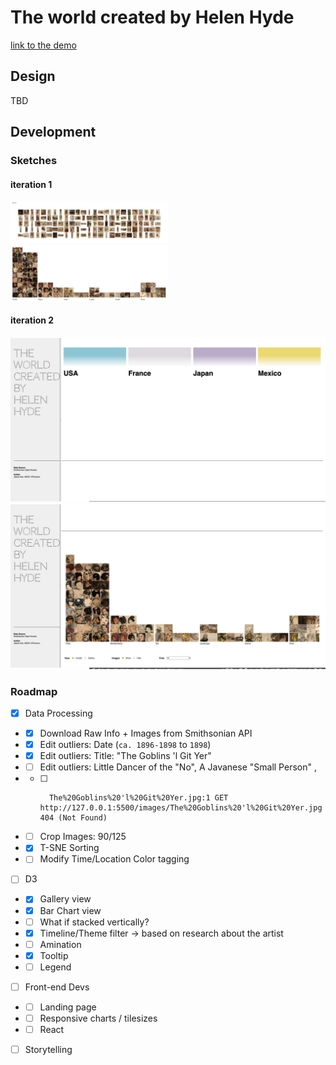 # The world created by Helen Hyde 

[link to the demo](https://jessiejessje.github.io/major-studio-1/qualitative_data/)

## Design

TBD

## Development

### Sketches

#### iteration 1
<img src="https://github.com/JessieJessJe/major-studio-1/blob/master/qualitative_data/sketches/overview.png" width=50%>

<img src="https://github.com/JessieJessJe/major-studio-1/blob/master/qualitative_data/sketches/barchart_unsort.png" width=50%>

#### iteration 2
<img src="https://github.com/JessieJessJe/major-studio-1/blob/master/qualitative_data/sketches/landingpage.png" width=100%>

<img src="https://github.com/JessieJessJe/major-studio-1/blob/master/qualitative_data/sketches/barchart.png" width=100%>


### Roadmap

- [x] Data Processing
- - [x] Download Raw Info + Images from Smithsonian API
- - [x] Edit outliers: Date (`ca. 1896-1898` to `1898`)
- - [x] Edit outliers: Title: \"The Goblins 'l Git Yer\"
- - [ ] Edit outliers: Little Dancer of the \"No\", A Javanese \"Small Person\" ,
- - [ ]       The%20Goblins%20'l%20Git%20Yer.jpg:1 GET http://127.0.0.1:5500/images/The%20Goblins%20'l%20Git%20Yer.jpg 404 (Not Found)
- - [ ] Crop Images: 90/125
- - [x] T-SNE Sorting 
- - [ ] Modify Time/Location Color tagging

- [ ] D3
- - [x] Gallery view
- - [x] Bar Chart view
- - [ ] What if stacked vertically?  
- - [x] Timeline/Theme filter -> based on research about the artist
- - [ ] Amination
- - [x] Tooltip
- - [ ] Legend

- [ ] Front-end Devs
- - [ ] Landing page
- - [ ] Responsive charts / tilesizes 
- - [ ] React

- [ ] Storytelling
